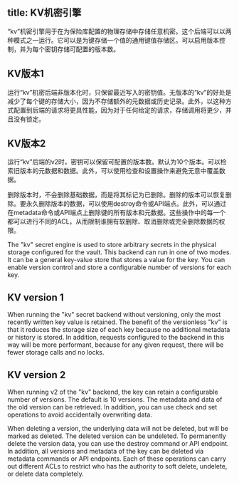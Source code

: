 title: KV机密引擎
------------------------------------

<!-- zh-CN:+ -->
“kv”机密引擎用于在为保险库配置的物理存储中存储任意机密。这个后端可以以两种模式之一运行。它可以是为键存储一个值的通用键值存储区。可以启用版本控制，并为每个密钥存储可配置的版本数。

KV版本1
------------------------------

运行“kv”机密后端非版本化时，只保留最近写入的密钥值。无版本的“kv”的好处是减少了每个键的存储大小，因为不存储额外的元数据或历史记录。此外，以这种方式配置到后端的请求将更具性能，因为对于任何给定的请求，存储调用将更少，并且没有锁定。

KV版本2
------------------------------

运行“kv”后端的v2时，密钥可以保留可配置的版本数。默认为10个版本。可以检索旧版本的元数据和数据。此外，可以使用检查和设置操作来避免无意中覆盖数据。

删除版本时，不会删除基础数据，而是将其标记为已删除。删除的版本可以恢复删除。要永久删除版本的数据，可以使用destroy命令或API端点。此外，可以通过在metadata命令或API端点上删除键的所有版本和元数据。这些操作中的每一个都可以进行不同的ACL，从而限制谁拥有软删除、取消删除或完全删除数据的权限。
<!-- zh-CN:- -->

<!-- en-US:+ -->
The "kv" secret engine is used to store arbitrary secrets in the physical storage configured for the vault. This backend can run in one of two modes. It can be a general key-value store that stores a value for the key. You can enable version control and store a configurable number of versions for each key.

KV version 1
------------------------------

When running the "kv" secret backend without versioning, only the most recently written key value is retained. The benefit of the versionless "kv" is that it reduces the storage size of each key because no additional metadata or history is stored. In addition, requests configured to the backend in this way will be more performant, because for any given request, there will be fewer storage calls and no locks.

KV version 2
------------------------------

When running v2 of the "kv" backend, the key can retain a configurable number of versions. The default is 10 versions. The metadata and data of the old version can be retrieved. In addition, you can use check and set operations to avoid accidentally overwriting data.

When deleting a version, the underlying data will not be deleted, but will be marked as deleted. The deleted version can be undeleted. To permanently delete the version data, you can use the destroy command or API endpoint. In addition, all versions and metadata of the key can be deleted via metadata commands or API endpoints. Each of these operations can carry out different ACLs to restrict who has the authority to soft delete, undelete, or delete data completely.
<!-- en-US:- -->